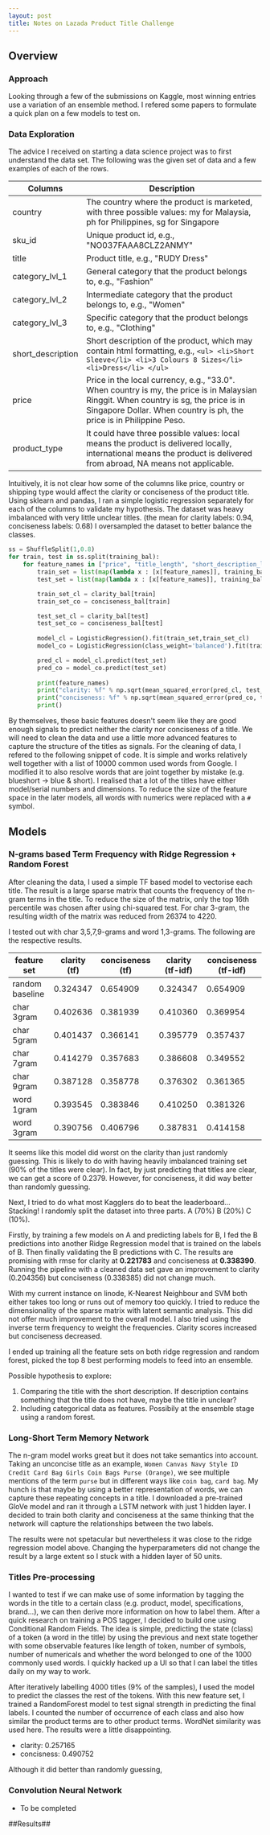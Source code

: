 ```yaml
---
layout: post
title: Notes on Lazada Product Title Challenge
---
```


## Overview
### Approach
Looking through a few of the submissions on Kaggle, most winning entries use a variation of an ensemble method. I refered some papers to formulate a quick plan on a few models to test on.

### Data Exploration
The advice I received on starting a data science project was to first understand the data set. The following was the given set of data and a few examples of each of the rows.

Columns           | Description
------------      | -------------
country           | The country where the product is marketed, with three possible values: my for Malaysia, ph for Philippines, sg for Singapore
sku_id            | Unique product id, e.g., "NO037FAAA8CLZ2ANMY"
title             | Product title, e.g., "RUDY Dress"
category_lvl_1    | General category that the product belongs to, e.g., "Fashion"
category_lvl_2    | Intermediate category that the product belongs to, e.g., "Women"
category_lvl_3    | Specific category that the product belongs to, e.g., "Clothing"
short_description | Short description of the product, which may contain html formatting, e.g., `<ul> <li>Short Sleeve</li> <li>3 Colours 8 Sizes</li> <li>Dress</li> </ul>`
price             | Price in the local currency, e.g., "33.0".  When country is my, the price is in Malaysian Ringgit.  When country is sg, the price is in Singapore Dollar.  When country is ph, the price is in Philippine Peso.
product_type      | It could have three possible values: local means the product is delivered locally, international means the product is delivered from abroad, NA means not applicable.

Intuitively, it is not clear how some of the columns like price, country or shipping type would affect the clarity or conciseness of the product title. Using sklearn and pandas, I ran a simple logistic regression separately for each of the columns to validate my hypothesis. The dataset was heavy imbalanced with very little unclear titles. (the mean for clarity labels: 0.94, conciseness labels: 0.68) I oversampled the dataset to better balance the classes. 

```python
ss = ShuffleSplit(1,0.8)
for train, test in ss.split(training_bal):
    for feature_names in ["price", "title_length", "short_description_length"]:
        train_set = list(map(lambda x : [x[feature_names]], training_bal[train]))
        test_set = list(map(lambda x : [x[feature_names]], training_bal[test]))

        train_set_cl = clarity_bal[train]
        train_set_co = conciseness_bal[train]

        test_set_cl = clarity_bal[test]
        test_set_co = conciseness_bal[test]
        
        model_cl = LogisticRegression().fit(train_set,train_set_cl)
        model_co = LogisticRegression(class_weight='balanced').fit(train_set,train_set_co)

        pred_cl = model_cl.predict(test_set)
        pred_co = model_co.predict(test_set)
        
        print(feature_names)
        print("clarity: %f" % np.sqrt(mean_squared_error(pred_cl, test_set_cl)))
        print("conciseness: %f" % np.sqrt(mean_squared_error(pred_co, test_set_co)))
        print()
```

By themselves, these basic features doesn't seem like they are good enough signals to predict neither the clarity nor conciseness of a title. We will need to clean the data and use a little more advanced features to capture the structure of the titles as signals. For the cleaning of data, I refered to the following snippet of code. It is simple and works relatively well together with a list of 10000 common used words from Google. I modified it to also resolve words that are joint together by mistake (e.g. blueshort -> blue & short). I realised that a lot of the titles have either model/serial numbers and dimensions. To reduce the size of the feature space in the later models, all words with numerics were replaced with a `#` symbol. 

## Models

### N-grams based Term Frequency with Ridge Regression + Random Forest
After cleaning the data, I used a simple TF based model to vectorise each title. The result is a large sparse matrix that counts the frequency of the n-gram terms in the title. To reduce the size of the matrix, only the top 16th percentile was chosen after using chi-squared test. For char 3-gram, the resulting width of the matrix was reduced from 26374 to 4220.

I tested out with char 3,5,7,9-grams and word 1,3-grams. The following are the respective results.


feature set     | clarity (tf)  | conciseness (tf)  | clarity (tf-idf)  | conciseness (tf-idf) 
------------    | ----------    | ---------         | --------------    | --------
random baseline | 0.324347      | 0.654909          | 0.324347          | 0.654909
char 3gram      | 0.402636      | 0.381939          | 0.410360          | 0.369954
char 5gram      | 0.401437      | 0.366141          | 0.395779          | 0.357437
char 7gram      | 0.414279      | 0.357683          | 0.386608          | 0.349552
char 9gram      | 0.387128      | 0.358778          | 0.376302          | 0.361365
word 1gram      | 0.393545      | 0.383846          | 0.410250          | 0.381326
word 3gram      | 0.390756      | 0.406796          | 0.387831          | 0.414158

It seems like this model did worst on the clarity than just randomly guessing. This is likely to do with having heavily imbalanced training set (90% of the titles were clear). In fact, by just predicting that titles are clear, we can get a score of 0.2379. However, for conciseness, it did way better than randomly guessing. 

Next, I tried to do what most Kagglers do to beat the leaderboard... Stacking! I randomly split the dataset into three parts. A (70%) B (20%) C (10%). 

Firstly, by training a few models on A and predicting labels for B, I fed the B predictions into another Ridge Regression model that is trained on the labels of B. Then finally validating the B predictions with C. The results are promising with rmse for clarity at **0.221783** and conciseness at **0.338390**. Running the pipeline with a cleaned data set gave an improvement to clarity (0.204356) but conciseness (0.338385) did not change much.

With my current instance on linode, K-Nearest Neighbour and SVM both either takes too long or runs out of memory too quickly. I tried to reduce the dimensionality of the sparse matrix with latent semantic analysis. This did not offer much improvement to the overall model. I also tried using the inverse term frequency to weight the frequencies. Clarity scores increased but conciseness decreased.

I ended up training all the feature sets on both ridge regression and random forest, picked the top 8 best performing models to feed into an ensemble. 

Possible hypothesis to explore:
1. Comparing the title with the short description. If description contains something that the title does not have, maybe the title in unclear?
2. Including categorical data as features. Possibily at the ensemble stage using a random forest.

### Long-Short Term Memory Network

The n-gram model works great but it does not take semantics into account. Taking an unconcise title as an example, `Women Canvas Navy Style ID Credit Card Bag Girls Coin Bags Purse (Orange)`, we see multiple mentions of the term `purse` but in different ways like `coin bag`, `card bag`. My hunch is that maybe by using a better representation of words, we can capture these repeating concepts in a title. I downloaded a pre-trained GloVe model and ran it through a LSTM network with just 1 hidden layer. I decided to train both clarity and conciseness at the same thinking that the network will capture the relationships between the two labels.

The results were not spetacular but nevertheless it was close to the ridge regression model above. Changing the hyperparameters did not change the result by a large extent so I stuck with a hidden layer of 50 units. 

### Titles Pre-processing

I wanted to test if we can make use of some information by tagging the words in the title to a certain class (e.g. product, model, specifications, brand...), we can then derive more information on how to label them. After a quick research on training a POS tagger, I decided to build one using Conditional Random Fields. The idea is simple, predicting the state (class) of a token (a word in the title) by using the previous and next state together with some observable features like length of token, number of symbols, number of numericals and whether the word belonged to one of the 1000 commonly used words. I quickly hacked up a UI so that I can label the titles daily on my way to work. 

After iteratively labelling 4000 titles (9% of the samples), I used the model to predict the classes the rest of the tokens. With this new feature set, I trained a RandomForest model to test signal strength in predicting the final labels. I counted the number of occurrence of each class and also how similar the product terms are to other product terms. WordNet similarity was used here. The results were a little disappointing.

* clarity: 0.257165
* concisness: 0.490752

Although it did better than randomly guessing, 

### Convolution Neural Network

- To be completed

##Results##
